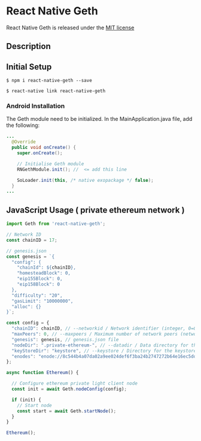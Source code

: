 # React Native Geth

React Native Geth is released under the [MIT license](https://raw.githubusercontent.com/YsnKsy/react-native-geth/master/LICENSE.md)

## Description

## Initial Setup

```shell
$ npm i react-native-geth --save

$ react-native link react-native-geth
```
### Android Installation

The Geth module need to be initialized. In the MainApplication.java file, add the following:

```java
...
  @Override
  public void onCreate() {
    super.onCreate();

    // Initialise Geth module
    RNGethModule.init(); //  <= add this line

    SoLoader.init(this, /* native exopackage */ false);
  }
...
```

## JavaScript Usage ( private ethereum network )

```js
import Geth from 'react-native-geth';

// Network ID
const chainID = 17;

// genesis.json
const genesis = `{
  "config": {
    "chainId": ${chainID},
    "homesteadBlock": 0,
    "eip155Block": 0,
    "eip158Block": 0
  },
  "difficulty": "20",
  "gasLimit": "10000000",
  "alloc": {}
}`;

const config = {
  "chainID": chainID, // --networkid / Network identifier (integer, 0=Olympic (disused), 1=Frontier, 2=Morden (disused), 3=Ropsten) (default: 1)
  "maxPeers": 0, // --maxpeers / Maximum number of network peers (network disabled if set to 0) (default: 25)
  "genesis": genesis, // genesis.json file
  "nodeDir": ".private-ethereum-", // --datadir / Data directory for the databases and keystore
  "keyStoreDir": "keystore", // --keystore / Directory for the keystore (default = inside the datadir)
  "enodes": "enode://8c544b4a07da02a9ee024def6f3ba24b2747272b64e16ec5dd6b17b55992f8980b77938155169d9d33807e501729ecb42f5c0a61018898c32799ced152e9f0d7@9[::]:30301" // --bootnodes / Comma separated enode URLs for P2P discovery bootstrap
};

async function Ethereum() {

  // Configure ethereum private light client node
  const init = await Geth.nodeConfig(config);

  if (init) {
    // Start node
    const start = await Geth.startNode();
  }
}

Ethereum();
```

